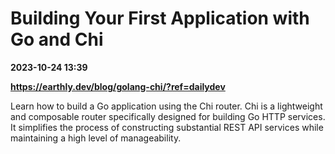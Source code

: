 # Building Your First Application with Go and Chi

**2023-10-24 13:39**

**https://earthly.dev/blog/golang-chi/?ref=dailydev**

Learn how to build a Go application using the Chi router. Chi is a lightweight and composable router specifically designed for building Go HTTP services. It simplifies the process of constructing substantial REST API services while maintaining a high level of manageability.